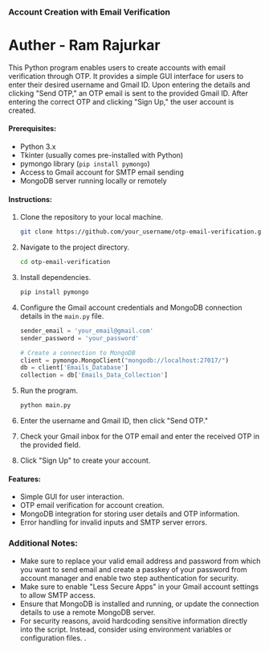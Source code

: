 ### Account Creation with Email Verification

# Auther - Ram Rajurkar

This Python program enables users to create accounts with email verification through OTP. It provides a simple GUI interface for users to enter their desired username and Gmail ID. Upon entering the details and clicking "Send OTP," an OTP email is sent to the provided Gmail ID. After entering the correct OTP and clicking "Sign Up," the user account is created.

#### Prerequisites:
- Python 3.x
- Tkinter (usually comes pre-installed with Python)
- pymongo library (`pip install pymongo`)
- Access to Gmail account for SMTP email sending
- MongoDB server running locally or remotely

#### Instructions:

1. Clone the repository to your local machine.
   ```bash
   git clone https://github.com/your_username/otp-email-verification.git
   ```
2. Navigate to the project directory.
   ```bash
   cd otp-email-verification
   ```
3. Install dependencies.
   ```bash
   pip install pymongo
   ```
4. Configure the Gmail account credentials and MongoDB connection details in the `main.py` file.
   ```python
   sender_email = 'your_email@gmail.com'
   sender_password = 'your_password'
   ```

   ```python
   # Create a connection to MongoDB
   client = pymongo.MongoClient("mongodb://localhost:27017/")
   db = client['Emails_Database']
   collection = db['Emails_Data_Collection']
   ```
5. Run the program.
   ```bash
   python main.py
   ```
6. Enter the username and Gmail ID, then click "Send OTP."
7. Check your Gmail inbox for the OTP email and enter the received OTP in the provided field.
8. Click "Sign Up" to create your account.

#### Features:
- Simple GUI for user interaction.
- OTP email verification for account creation.
- MongoDB integration for storing user details and OTP information.
- Error handling for invalid inputs and SMTP server errors.

### Additional Notes:

- Make sure to replace your valid email address and password from which you want to send email and create a passkey of your password from account manager and enable two step authentication for security.
- Make sure to enable "Less Secure Apps" in your Gmail account settings to allow SMTP access.
- Ensure that MongoDB is installed and running, or update the connection details to use a remote MongoDB server.
- For security reasons, avoid hardcoding sensitive information directly into the script. Instead, consider using environment variables or configuration files.
.